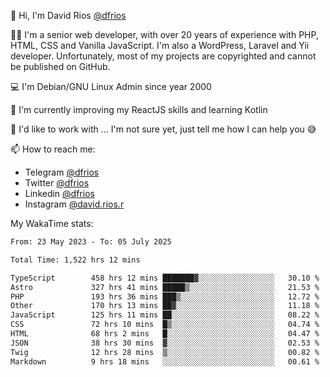 👋 Hi, I'm David Rios [@dfrios](https://github.com/dfrios)

👨‍💻 I'm a senior web developer, with over 20 years of experience with PHP, HTML, CSS and Vanilla JavaScript. I'm also a WordPress, Laravel and Yii developer. Unfortunately, most of my projects are copyrighted and cannot be published on GitHub.

💻 I'm Debian/GNU Linux Admin since year 2000

🌱 I'm currently improving my ReactJS skills and learning Kotlin

💞️ I'd like to work with ... I'm not sure yet, just tell me how I can help you 😅


📫 How to reach me:
* Telegram [@dfrios](https://t.me/dfrios)
* Twitter [@dfrios](https://twitter.com/dfrios)
* Linkedin [@dfrios](https://linkedin.com/in/dfrios)
* Instagram [@david.rios.r](https://instagram.com/david.rios.r)



My WakaTime stats:
<!--START_SECTION:waka-->

```txt
From: 23 May 2023 - To: 05 July 2025

Total Time: 1,522 hrs 12 mins

TypeScript        458 hrs 12 mins ███████▓░░░░░░░░░░░░░░░░░   30.10 %
Astro             327 hrs 41 mins █████▒░░░░░░░░░░░░░░░░░░░   21.53 %
PHP               193 hrs 36 mins ███▒░░░░░░░░░░░░░░░░░░░░░   12.72 %
Other             170 hrs 13 mins ██▓░░░░░░░░░░░░░░░░░░░░░░   11.18 %
JavaScript        125 hrs 11 mins ██░░░░░░░░░░░░░░░░░░░░░░░   08.22 %
CSS               72 hrs 10 mins  █▒░░░░░░░░░░░░░░░░░░░░░░░   04.74 %
HTML              68 hrs 2 mins   █░░░░░░░░░░░░░░░░░░░░░░░░   04.47 %
JSON              38 hrs 30 mins  ▓░░░░░░░░░░░░░░░░░░░░░░░░   02.53 %
Twig              12 hrs 28 mins  ▒░░░░░░░░░░░░░░░░░░░░░░░░   00.82 %
Markdown          9 hrs 18 mins   ░░░░░░░░░░░░░░░░░░░░░░░░░   00.61 %
```

<!--END_SECTION:waka-->

